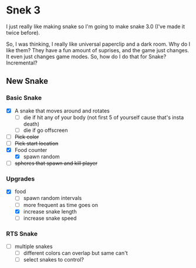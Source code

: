 # Snek 3
I just really like making snake so I'm going to make snake 3.0 (I've made it twice before).

So, I was thinking, I really like universal paperclip and a dark room.
Why do I like them? 
They have a fun amount of suprises, and the game just changes.
It even just changes game modes.
So, how do I do that for Snake? 
Incremental?

## New Snake

### Basic Snake
- [x] A snake that moves around and rotates
    - [ ] die if hit any of your body (not first 5 of yourself cause that's insta death)
    - [ ] die if go offscreen
- [ ] ~~Pick color~~
- [ ] ~~Pick start location~~
- [x] Food counter
    - [x] spawn random

- [ ] ~~spheres that spawn and kill player~~

### Upgrades
- [x] food
    - [ ] spawn random intervals
    - [ ] more frequent as time goes on
    - [x] increase snake length
    - [ ] increase snake speed

### RTS Snake
- [ ] multiple snakes
    - [ ] different colors can overlap but same can't
    - [ ] select snakes to control?